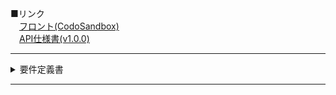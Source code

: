 

■リンク  
　[フロント(CodoSandbox)](https://codesandbox.io/p/sandbox/s-sfa-jt47pw)  
　[API仕様書(v1.0.0)](https://app.swaggerhub.com/apis/abeckcrow/S-SFA/1.0.0)

***

<details><summary>要件定義書</summary><div>


## S-SFA
**Support Sales Force Automation(営業支援ツール)**<br />
　　　　　　　　　　　　　　　　　　　　　　　　　　　　　　作成者: 安部達朗  
　　　　　　　　　　　　　　　　　　　　　　　　　最終更新日: 2023年12月2日
***
## 内容
1. <details><summary>システム概要</summary><div>
   <br />
   A)　システム構成図<br />
   　　・ER図<br />

   ![ER図(S-SFA).png](img%2FER%E5%9B%B3%28S-SFA%29.png)
   B)　背景<br />
　　・前職で営業活動において使用していたツールが使いづらく、改善したい箇所を今の技術でできる範囲で改善するために作成します。
   <table>
               <thead>
                   <tr>
                       <th>As Is</th>
                       <th>To Be</th>
                   </tr>
               </thead>
               <tbody>
                   <tr>
                       <td>企業によってのランク付ができていない</td>
                       <td>企業のランク付によって関係性がわかる</td>
                   </tr>
                   <tr>
                       <td>アプローチの優先度がわかりにくい</td>
                       <td>アプローチの優先順に表示される</td>
                   </tr>
                   <tr>
                       <td>画面遷移しなくては詳細が見れない</td>
                       <td>同じ画面内で企業情報が見れる</td>
                   </tr>
                   <tr>
                       <td>履歴とアポイント登録が別画面で操作が必要なため履歴の登録漏れが起こる</td>
                       <td>アポイント登録後にそのまま履歴を入力できる</td>
                   </tr>
               </tbody>
           </table>
   　　　<br />
   C)　定義</div></details>
2. <details><summary>業務要件</summary><div>
   A)　業務フロー<br />

   ![業務フロー.png](img%2F%E6%A5%AD%E5%8B%99%E3%83%95%E3%83%AD%E3%83%BC.png)
   B)　規模<br />
　　　　・一人<br />
   C)　時期・時間<br />
　　　　・<a href="https://github.com/users/ABECKCROW/projects/4/views/2">ロードマップ</a>を参照。<br />
   D)　指標<br />
   E)　範囲</div></details>
3. <details><summary>機能案件</summary><div>
   A)　機能<br />
   　　・<a href="https://app.swaggerhub.com/apis/MUDSKIPPERMAT/support-sales_force_automation/1.0.0#/">API仕様書(Swagger)</a>を参照。<br />
   B)　画面<br />
   C)　情報・データログ<br />
   D)　外部インターフェイス</div></details>
4. <details><summary>非機能要件</summary><div>
   A)　ユーザービリティ及びアクセシビリティ<br />
   B)　システム方式<br />
   C)　規模<br />
   D)　性能<br />
   E)　信頼性<br />
   F)　拡張性<br />
   G)　上位互換性<br />
   H)　継続性</div></details>
5. <details><summary>セキュリティ要件</summary><div>
   A)　情報セキュリティ<br />
   B)　稼働環境<br />
   C)　テスト<br /></div></details>
6. <details><summary>移行要件</summary><div>
   A)　移行<br />
   　　・無<br />
   B)　引継ぎ</div>
   　　・無<br /></details>
7. <details><summary>運用要件</summary><div>
   A)　教育<br />
      　　・無<br />
   B)　運用</div></details>
8. ドキュメント更新履歴
</div></details>

***
